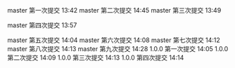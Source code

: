 master 第一次提交 13:42
master 第二次提交 14:45
master 第三次提交 13:49

master 第四次提交 13:57

master 第五次提交 14:04
master 第六次提交 14:08
master 第七次提交 14:12
master 第八次提交 14:13
master 第九次提交 14:28
1.0.0  第一次提交 14:05
1.0.0  第二次提交 14:09
1.0.0  第三次提交 14:13
1.0.0  第四次提交 14:14
